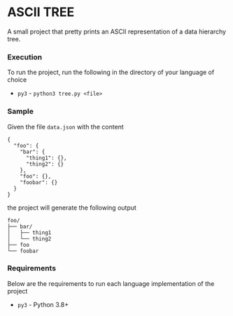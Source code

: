 # ASCII TREE

A small project that pretty prints an ASCII representation of a data hierarchy tree.

### Execution

To run the project, run the following in the directory of your language of choice

* `py3` - `python3 tree.py <file>`

### Sample

Given the file `data.json` with the content

```
{
  "foo": {
    "bar": {
      "thing1": {},
      "thing2": {}
    },
    "foo": {},
    "foobar": {}
  }
}
```

the project will generate the following output

```
foo/
├── bar/
│   ├── thing1
│   └── thing2
├── foo
└── foobar
```

### Requirements

Below are the requirements to run each language implementation of the project

* `py3` - Python 3.8+
